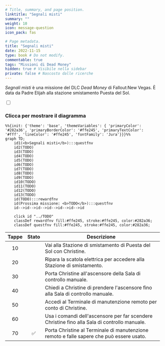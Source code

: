 ```yaml
---
# Title, summary, and page position.
linktitle: "Segnali misti"
summary: ""
weight: 10
icon: message-question
icon_pack: fas

# Page metadata.
title: "Segnali misti"
date: 2022-11-15
type: book # Do not modify.
commentable: true
tags: "Missioni di Dead Money"
hidden: true # Visibile nella sidebar
private: false # Nascosto dalle ricerche
---
```


<div class="fnv">


*Segnali misti* è una missione del DLC *Dead Money* di Fallout:New Vegas. È data da Padre Elijah alla stazione smistamento Puesta del Sol.


<section class="chart-collapse">
<input type="checkbox" name="collapse2" id="handle2">
<h3 class="handle">
<label for="handle2">Clicca per mostrare il diagramma</label>
</h3>
<div class="content">

```mermaid
%%{init: {'theme': 'base', 'themeVariables': { 'primaryColor': '#282a36', 'primaryBorderColor': '#ffe245', 'primaryTextColor': '#fff', 'lineColor': '#ffe245', 'fontFamily': 'Jura'}}}%%
graph TD;
    id1(<b>Segnali misti</b>):::questfnv
    id2(TODO)
    id3(TODO)
    id4(TODO)
    id5(TODO)
    id6(TODO)
    id7(TODO) 
    id8(TODO)
    id9(TODO)
    id10(TODO)
    id11(TODO)
    id12(TODO)
    id13(TODO) 
    id(TODO):::rewardfnv
    id(Prossima missione: <b>TODO</b>):::questfnv
    id-->id-->id-->id-->id-->id-->id
    
    click id "../TODO"
    classDef rewardfnv fill:#ffe245, stroke:#ffe245, color:#282a36;
    classDef questfnv fill:#ffe245, stroke:#ffe245, color:#282a36;
```

</div>
</section>

| Tappe |       Stato        | Descrizione |
|:-----:|:------------------:| ----------- |
|                           10                          |            | Vai alla Stazione di smistamento di Puesta del Sol con Christine.                                                                                                           |
|                           20                          |            | Ripara la scatola elettrica per accedere alla Stazione di smistamento.                                                                                                      |
|                           30                          |            | Porta Christine all'ascensore della Sala di controllo manuale.                                                                                                              |
|                           40                          |            | Chiedi a Christine di prendere l'ascensore fino alla Sala di controllo manuale.                                                                                             |
|                           50                          |            | Accedi al Terminale di manutenzione remoto per conto di Christine.                                                                                                          |
|                           60                          |            | Usa i comandi dell'ascensore per far scendere Christine fino alla Sala di controllo manuale.                                                                                |
|                           70                          | :white_check_mark: | Porta Christine al Terminale di manutenzione remoto e falle sapere che può essere usato.                                                                                    |





</div>


